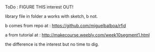 
ToDo : FIGURE THIS interest OUT!

library file in folder a works with sketch, b not.

b comes from repo at : https://github.com/miguelbalboa/rfid

a from tutorial at : http://makecourse.weebly.com/week10segment1.html

the difference is the interest but no time to dig.
